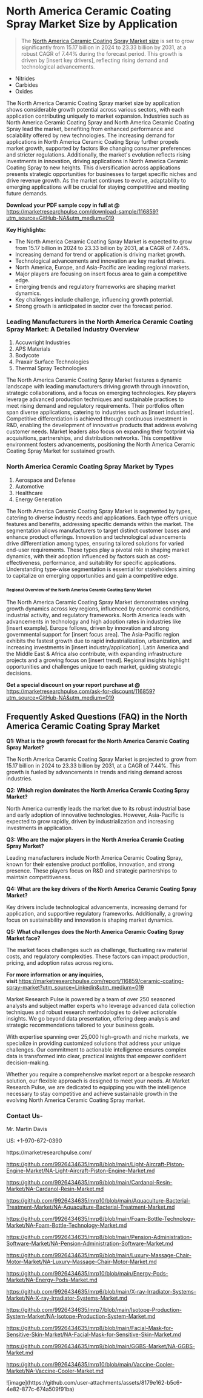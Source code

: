 <h1>North America Ceramic Coating Spray Market&nbsp;Size by Application</h1><blockquote><p>The <a href="https://marketresearchpulse.com/download-sample/116859?utm_source=GitHub-NA&amp;utm_medium=019">North America Ceramic Coating Spray Market size</a> is set to grow significantly from 15.17 billion in 2024 to 23.33 billion by 2031, at a robust CAGR of 7.44% during the forecast period. This growth is driven by [insert key drivers], reflecting rising demand and technological advancements.</p></blockquote><ul><li>Nitrides <li> Carbides <li> Oxides</li></ul><p>The North America Ceramic Coating Spray market size by application shows considerable growth potential across various sectors, with each application contributing uniquely to market expansion. Industries such as North America Ceramic Coating Spray and North America Ceramic Coating Spray lead the market, benefiting from enhanced performance and scalability offered by new technologies. The increasing demand for applications in North America Ceramic Coating Spray further propels market growth, supported by factors like changing consumer preferences and stricter regulations. Additionally, the market's evolution reflects rising investments in innovation, driving applications in North America Ceramic Coating Spray to new heights. This diversification across applications presents strategic opportunities for businesses to target specific niches and drive revenue growth. As the market continues to evolve, adaptability to emerging applications will be crucial for staying competitive and meeting future demands.</p><p><strong>Download your PDF sample copy in full at @ </strong><a href="https://marketresearchpulse.com/download-sample/116859?utm_source=GitHub-NA&amp;utm_medium=019">https://marketresearchpulse.com/download-sample/116859?utm_source=GitHub-NA&amp;utm_medium=019</a></p><p><strong>Key Highlights: </strong></p><ul><li>The North America Ceramic Coating Spray Market is expected to grow from 15.17 billion in 2024 to 23.33 billion by 2031, at a CAGR of 7.44%.</li><li>Increasing demand for trend or application is driving market growth.</li><li>Technological advancements and innovation are key market drivers.</li><li>North America, Europe, and Asia-Pacific are leading regional markets.</li><li>Major players are focusing on insert focus area to gain a competitive edge.</li><li>Emerging trends and regulatory frameworks are shaping market dynamics.</li><li>Key challenges include challenge, influencing growth potential.</li><li>Strong growth is anticipated in sector over the forecast period.</li></ul><h3>Leading Manufacturers in the North America Ceramic Coating Spray Market: A Detailed Industry Overview</h3><ol><li>Accuwright Industries</li><li>APS Materials</li><li>Bodycote</li><li>Praxair Surface Technologies</li><li>Thermal Spray Technologies</li></ol><div class="flex max-w-full flex-col flex-grow"><div class="min-h-8 text-message flex w-full flex-col items-end gap-2 whitespace-normal break-words [.text-message+&amp;]:mt-5" dir="auto" data-message-author-role="assistant" data-message-id="fd8432e4-4910-450d-b182-61b7bfb0a01f" data-message-model-slug="gpt-4o"><div class="flex w-full flex-col gap-1 empty:hidden first:pt-[3px]"><div class="markdown prose w-full break-words dark:prose-invert light"><p>The North America Ceramic Coating Spray Market features a dynamic landscape with leading manufacturers driving growth through innovation, strategic collaborations, and a focus on emerging technologies. Key players leverage advanced production techniques and sustainable practices to meet rising demand and regulatory requirements. Their portfolios often span diverse applications, catering to industries such as [insert industries]. Competitive differentiation is achieved through continuous investment in R&amp;D, enabling the development of innovative products that address evolving customer needs. Market leaders also focus on expanding their footprint via acquisitions, partnerships, and distribution networks. This competitive environment fosters advancements, positioning the North America Ceramic Coating Spray Market for sustained growth.</p></div></div></div></div><h3>North America Ceramic Coating Spray Market by Types</h3><ol><li>Aerospace and Defense <li> Automotive <li> Healthcare <li> Energy Generation</li></ol><div class="flex max-w-full flex-col flex-grow"><div class="min-h-8 text-message flex w-full flex-col items-end gap-2 whitespace-normal break-words [.text-message+&amp;]:mt-5" dir="auto" data-message-author-role="assistant" data-message-id="084470be-0bb7-4664-bddf-5156b4f41249" data-message-model-slug="gpt-4o-mini"><div class="flex w-full flex-col gap-1 empty:hidden first:pt-[3px]"><div class="markdown prose w-full break-words dark:prose-invert light"><p>The North America Ceramic Coating Spray Market is segmented by types, catering to diverse industry needs and applications. Each type offers unique features and benefits, addressing specific demands within the market. The segmentation allows manufacturers to target distinct customer bases and enhance product offerings. Innovation and technological advancements drive differentiation among types, ensuring tailored solutions for varied end-user requirements. These types play a pivotal role in shaping market dynamics, with their adoption influenced by factors such as cost-effectiveness, performance, and suitability for specific applications. Understanding type-wise segmentation is essential for stakeholders aiming to capitalize on emerging opportunities and gain a competitive edge.</p></div></div></div></div><h3><span style="font-size: 11px;">Regional Overview of the North America Ceramic Coating Spray Market</span></h3><div class="flex max-w-full flex-col flex-grow"><div class="min-h-8 text-message flex w-full flex-col items-end gap-2 whitespace-normal break-words [.text-message+&amp;]:mt-5" dir="auto" data-message-author-role="assistant" data-message-id="e9038762-ce64-4e30-91c9-9bd413514231" data-message-model-slug="gpt-4o-mini"><div class="flex w-full flex-col gap-1 empty:hidden first:pt-[3px]"><div class="markdown prose w-full break-words dark:prose-invert light"><p>The North America Ceramic Coating Spray Market demonstrates varying growth dynamics across key regions, influenced by economic conditions, industrial activity, and regulatory frameworks. North America leads with advancements in technology and high adoption rates in industries like [insert example]. Europe follows, driven by innovation and strong governmental support for [insert focus area]. The Asia-Pacific region exhibits the fastest growth due to rapid industrialization, urbanization, and increasing investments in [insert industry/application]. Latin America and the Middle East &amp; Africa also contribute, with expanding infrastructure projects and a growing focus on [insert trend]. Regional insights highlight opportunities and challenges unique to each market, guiding strategic decisions.</p></div></div></div></div><p><strong>Get a special discount on your report purchase at @ </strong><a href="https://marketresearchpulse.com/ask-for-discount/116859?utm_source=GitHub-NA&amp;utm_medium=019">https://marketresearchpulse.com/ask-for-discount/116859?utm_source=GitHub-NA&amp;utm_medium=019</a></p><h2>Frequently Asked Questions (FAQ) in the North America Ceramic Coating Spray Market</h2><p><strong>Q1: What is the growth forecast for the North America Ceramic Coating Spray Market?</strong></p><p>The North America Ceramic Coating Spray Market is projected to grow from 15.17 billion in 2024 to 23.33 billion by 2031, at a CAGR of 7.44%. This growth is fueled by advancements in trends and rising demand across industries.</p><p><strong>Q2: Which region dominates the North America Ceramic Coating Spray Market?</strong></p><p>North America currently leads the market due to its robust industrial base and early adoption of innovative technologies. However, Asia-Pacific is expected to grow rapidly, driven by industrialization and increasing investments in application.</p><p><strong>Q3: Who are the major players in the North America Ceramic Coating Spray Market?</strong></p><p>Leading manufacturers include North America Ceramic Coating Spray, known for their extensive product portfolios, innovation, and strong presence. These players focus on R&amp;D and strategic partnerships to maintain competitiveness.</p><p><strong>Q4: What are the key drivers of the North America Ceramic Coating Spray Market?</strong></p><p>Key drivers include technological advancements, increasing demand for application, and supportive regulatory frameworks. Additionally, a growing focus on sustainability and innovation is shaping market dynamics.</p><p><strong>Q5: What challenges does the North America Ceramic Coating Spray Market face?</strong></p><p>The market faces challenges such as challenge, fluctuating raw material costs, and regulatory complexities. These factors can impact production, pricing, and adoption rates across regions.</p><p><strong>For more information or any inquiries, visit&nbsp;</strong><a href="https://marketresearchpulse.com/report/116859/ceramic-coating-spray-market?utm_source=Linkedin&utm_medium=019">https://marketresearchpulse.com/report/116859/ceramic-coating-spray-market?utm_source=Linkedin&utm_medium=019</a></p><p>Market Research Pulse is powered by a team of over 250 seasoned analysts and subject matter experts who leverage advanced data collection techniques and robust research methodologies to deliver actionable insights. We go beyond data presentation, offering deep analysis and strategic recommendations tailored to your business goals.</p><p>With expertise spanning over 25,000 high-growth and niche markets, we specialize in providing customized solutions that address your unique challenges. Our commitment to actionable intelligence ensures complex data is transformed into clear, practical insights that empower confident decision-making.</p><p>Whether you require a comprehensive market report or a bespoke research solution, our flexible approach is designed to meet your needs. At Market Research Pulse, we are dedicated to equipping you with the intelligence necessary to stay competitive and achieve sustainable growth in the evolving North America Ceramic Coating Spray market.</p><h3><strong>Contact Us-</strong></h3><p>Mr. Martin Davis</p><p>US: +1-970-672-0390</p><p>https://marketresearchpulse.com/</p><p><a href="https://github.com/9926434635/mrp8/blob/main/Light-Aircraft-Piston-Engine-Market/NA-Light-Aircraft-Piston-Engine-Market.md">https://github.com/9926434635/mrp8/blob/main/Light-Aircraft-Piston-Engine-Market/NA-Light-Aircraft-Piston-Engine-Market.md</a></p><p><a href="https://github.com/9926434635/mrp9/blob/main/Cardanol-Resin-Market/NA-Cardanol-Resin-Market.md">https://github.com/9926434635/mrp9/blob/main/Cardanol-Resin-Market/NA-Cardanol-Resin-Market.md</a></p><p><a href="https://github.com/9926434635/mrp10/blob/main/Aquaculture-Bacterial-Treatment-Market/NA-Aquaculture-Bacterial-Treatment-Market.md">https://github.com/9926434635/mrp10/blob/main/Aquaculture-Bacterial-Treatment-Market/NA-Aquaculture-Bacterial-Treatment-Market.md</a></p><p><a href="https://github.com/9926434635/mrp6/blob/main/Foam-Bottle-Technology-Market/NA-Foam-Bottle-Technology-Market.md">https://github.com/9926434635/mrp6/blob/main/Foam-Bottle-Technology-Market/NA-Foam-Bottle-Technology-Market.md</a></p><p><a href="https://github.com/9926434635/mrp8/blob/main/Pension-Administration-Software-Market/NA-Pension-Administration-Software-Market.md">https://github.com/9926434635/mrp8/blob/main/Pension-Administration-Software-Market/NA-Pension-Administration-Software-Market.md</a></p><p><a href="https://github.com/9926434635/mrp9/blob/main/Luxury-Massage-Chair-Motor-Market/NA-Luxury-Massage-Chair-Motor-Market.md">https://github.com/9926434635/mrp9/blob/main/Luxury-Massage-Chair-Motor-Market/NA-Luxury-Massage-Chair-Motor-Market.md</a></p><p><a href="https://github.com/9926434635/mrp10/blob/main/Energy-Pods-Market/NA-Energy-Pods-Market.md">https://github.com/9926434635/mrp10/blob/main/Energy-Pods-Market/NA-Energy-Pods-Market.md</a></p><p><a href="https://github.com/9926434635/mrp6/blob/main/X-ray-Irradiator-Systems-Market/NA-X-ray-Irradiator-Systems-Market.md">https://github.com/9926434635/mrp6/blob/main/X-ray-Irradiator-Systems-Market/NA-X-ray-Irradiator-Systems-Market.md</a></p><p><a href="https://github.com/9926434635/mrp7/blob/main/Isotope-Production-System-Market/NA-Isotope-Production-System-Market.md">https://github.com/9926434635/mrp7/blob/main/Isotope-Production-System-Market/NA-Isotope-Production-System-Market.md</a></p><p><a href="https://github.com/9926434635/mrp8/blob/main/Facial-Mask-for-Sensitive-Skin-Market/NA-Facial-Mask-for-Sensitive-Skin-Market.md">https://github.com/9926434635/mrp8/blob/main/Facial-Mask-for-Sensitive-Skin-Market/NA-Facial-Mask-for-Sensitive-Skin-Market.md</a></p><p><a href="https://github.com/9926434635/mrp9/blob/main/GGBS-Market/NA-GGBS-Market.md">https://github.com/9926434635/mrp9/blob/main/GGBS-Market/NA-GGBS-Market.md</a></p><p><a href="https://github.com/9926434635/mrp10/blob/main/Vaccine-Cooler-Market/NA-Vaccine-Cooler-Market.md">https://github.com/9926434635/mrp10/blob/main/Vaccine-Cooler-Market/NA-Vaccine-Cooler-Market.md</a></p>
![image](https://github.com/user-attachments/assets/8179e162-b5c6-4e82-877c-674a509f91ba)

